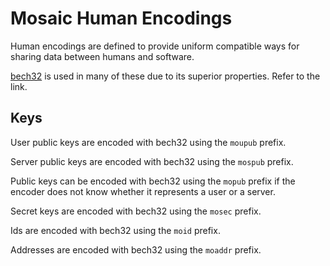 # Mosaic Human Encodings

Human encodings are defined to provide uniform compatible ways for
sharing data between humans and software.

[bech32](https://github.com/bitcoin/bips/blob/master/bip-0173.mediawiki#bech32)
is used in many of these due to its superior properties. Refer to the link.

## Keys

User public keys are encoded with bech32 using the `moupub` prefix.

Server public keys are encoded with bech32 using the `mospub` prefix.

Public keys can be encoded with bech32 using the `mopub` prefix if the
encoder does not know whether it represents a user or a server.

Secret keys are encoded with bech32 using the `mosec` prefix.

Ids are encoded with bech32 using the `moid` prefix.

Addresses are encoded with bech32 using the `moaddr` prefix.
